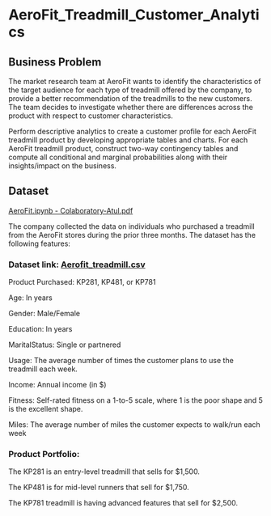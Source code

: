 # AeroFit_Treadmill_Customer_Analytics

## Business Problem

The market research team at AeroFit wants to identify the characteristics of the target audience for each type of treadmill offered by the company, to provide a better recommendation of the treadmills to the new customers. The team decides to investigate whether there are differences across the product with respect to customer characteristics.

Perform descriptive analytics to create a customer profile for each AeroFit treadmill product by developing appropriate tables and charts.
For each AeroFit treadmill product, construct two-way contingency tables and compute all conditional and marginal probabilities along with their insights/impact on the business.

## Dataset
[AeroFit.ipynb - Colaboratory-Atul.pdf](https://github.com/atulpatil2244/AeroFit_Treadmill_Customer_Analytics/files/14644469/AeroFit.ipynb.-.Colaboratory-Atul.pdf)

The company collected the data on individuals who purchased a treadmill from the AeroFit stores during the prior three months. The dataset has the following features:

### Dataset link: [Aerofit_treadmill.csv](https://d2beiqkhq929f0.cloudfront.net/public_assets/assets/000/001/125/original/aerofit_treadmill.csv)

Product Purchased:	KP281, KP481, or KP781 

Age:	In years

Gender:	Male/Female

Education:	In years

MaritalStatus:	Single or partnered

Usage:	The average number of times the customer plans to use the treadmill each week.

Income:	Annual income (in $)

Fitness:	Self-rated fitness on a 1-to-5 scale, where 1 is the poor shape and 5 is the excellent shape.

Miles:	The average number of miles the customer expects to walk/run each week

### Product Portfolio:

The KP281 is an entry-level treadmill that sells for $1,500.

The KP481 is for mid-level runners that sell for $1,750.

The KP781 treadmill is having advanced features that sell for $2,500.

